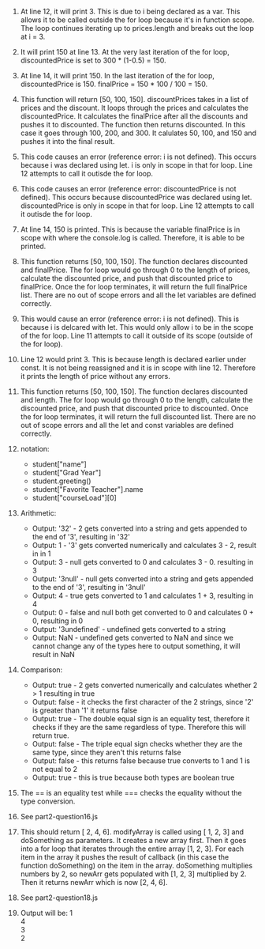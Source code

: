 1. At line 12, it will print 3. This is due to i being declared as a var. This allows it to be called outside the for loop because it's in function scope. The loop continues iterating up to prices.length and breaks out the loop at i = 3.
2. It will print 150 at line 13. At the very last iteration of the for loop, discountedPrice is set to 300 * (1-0.5) = 150. 
3. At line 14, it will print 150. In the last iteration of the for loop, discountedPrice is 150. finalPrice = 150 * 100 / 100 = 150.
4. This function will return [50, 100, 150]. discountPrices takes in a list of prices and the discount. It loops through the prices and calculates the discountedPrice. It calculates the finalPrice after all the discounts and pushes it to discounted. The function then returns discounted. In this case it goes through 100, 200, and 300. It calulates 50, 100, and 150 and pushes it into the final result.
5. This code causes an error (reference error: i is not defined). This occurs because i was declared using let. i is only in scope in that for loop. Line 12 attempts to call it outisde the for loop.
6. This code causes an error (reference error: discountedPrice is not defined). This occurs because discountedPrice was declared using let. discountedPrice is only in scope in that for loop. Line 12 attempts to call it outisde the for loop.
7. At line 14, 150 is printed. This is because the variable finalPrice is in scope with where the console.log is called. Therefore, it is able to be printed.
8. This function returns [50, 100, 150]. The function declares discounted and finalPrice. The for loop would go through 0 to the length of prices, calculate the discounted price, and push that discounted price to finalPrice. Once the for loop terminates, it will return the full finalPrice list. There are no out of scope errors and all the let variables are defined correctly.
9. This would cause an error (reference error: i is not defined). This is because i is delcared with let. This would only allow i to be in the scope of the for loop. Line 11 attempts to call it outside of its scope (outside of the for loop).
10. Line 12 would print 3. This is because length is declared earlier under const. It is not being reassigned and it is in scope with line 12. Therefore it prints the length of price without any errors.
11. This function returns [50, 100, 150]. The function declares discounted and length. The for loop would go through 0 to the length, calculate the discounted price, and push that discounted price to discounted. Once the for loop terminates, it will return the full discounted list. There are no out of scope errors and all the let and const variables are defined correctly.
12. notation:
    * student["name"]
    * student["Grad Year"]
    * student.greeting()
    * student["Favorite Teacher"].name
    * student["courseLoad"][0]
13. Arithmetic:
    * Output: '32' - 2 gets converted into a string and gets appended to the end of '3', resulting in '32'
    * Output: 1 - '3' gets converted numerically and calculates 3 - 2, result in in 1
    * Output: 3 - null gets converted to 0 and calculates 3 - 0. resulting in 3
    * Output: '3null' - null gets converted into a string and gets appended to the end of '3', resulting in '3null'
    * Output: 4 - true gets converted to 1 and calculates 1 + 3, resulting in 4
    * Output: 0 - false and null both get converted to 0 and calculates 0 + 0, resulting in 0
    * Output: '3undefined' - undefined gets converted to a string 
    * Output: NaN - undefined gets converted to NaN and since we cannot change any of the types here to output something, it will result in NaN

14. Comparison:
    * Output: true - 2 gets converted numerically and calculates whether 2 > 1 resulting in true
    * Output: false - it checks the first character of the 2 strings, since '2' is greater than '1' it returns false
    *  Output: true - The double equal sign is an equality test, therefore it checks if they are the same regardless of type. Therefore this will return true.
    * Output: false - The triple equal sign checks whether they are the same type, since they aren't this returns false
    * Output: false - this returns false because true converts to 1 and 1 is not equal to 2
    * Output: true - this is true because both types are boolean true
15. The == is an equality test while === checks the equality without the type conversion. 
16. See part2-question16.js
17. This should return [ 2, 4, 6]. modifyArray is called using [ 1, 2, 3] and doSomething as parameters. It creates a new array first. Then it goes into a for loop that iterates through the entire array [1, 2, 3]. For each item in the array it pushes the result of callback (in this case the function doSomething) on the item in the array. doSomething multiplies numbers by 2, so newArr gets populated with [1, 2, 3] multiplied by 2. Then it returns newArr which is now [2, 4, 6].
18. See part2-question18.js
19. Output will be: 1  
4  
3  
2  
